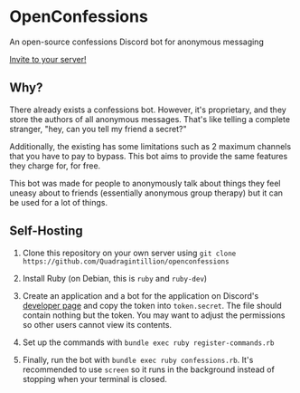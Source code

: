 # OpenConfessions
An open-source confessions Discord bot for anonymous messaging

[Invite to your server!](https://discord.com/oauth2/authorize?&client_id=1327822157304037480&scope=bot)

## Why?

There already exists a confessions bot. However, it's proprietary, and they store the authors of all anonymous messages. That's like telling a complete stranger, "hey, can you tell my friend a secret?"

Additionally, the existing has some limitations such as 2 maximum channels that you have to pay to bypass. This bot aims to provide the same features they charge for, for free.

This bot was made for people to anonymously talk about things they feel uneasy about to friends (essentially anonymous group therapy) but it can be used for a lot of things.

## Self-Hosting

1. Clone this repository on your own server using `git clone https://github.com/Quadragintillion/openconfessions`

2. Install Ruby (on Debian, this is `ruby` and `ruby-dev`)

3. Create an application and a bot for the application on Discord's [developer page](https://discord.com/developers) and copy the token into `token.secret`. The file should contain nothing but the token. You may want to adjust the permissions so other users cannot view its contents.

4. Set up the commands with `bundle exec ruby register-commands.rb`

5. Finally, run the bot with `bundle exec ruby confessions.rb`. It's recommended to use `screen` so it runs in the background instead of stopping when your terminal is closed.
